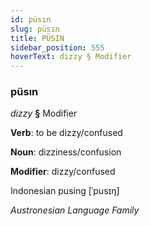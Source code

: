 ```yaml
---
id: püsın
slug: püsın
title: PÜSIN
sidebar_position: 555
hoverText: dizzy § Modifier
---
```


### püsın

*dizzy* **§** Modifier

**Verb**: to be dizzy/confused

**Noun**: dizziness/confusion

**Modifier**: dizzy/confused

Indonesian pusing [ˈpusɪŋ]

*Austronesian Language Family*